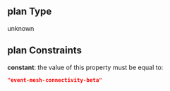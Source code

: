 ## plan Type

unknown

## plan Constraints

**constant**: the value of this property must be equal to:

```json
"event-mesh-connectivity-beta"
```
